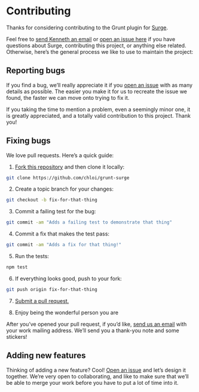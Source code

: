 # Contributing

Thanks for considering contributing to the Grunt plugin for [Surge](http://surge.sh).

Feel free to [send Kenneth an email](kenneth@chloi.io) or [open an issue here](http://github.com/chloi/grunt-surge/issues) if you have questions about Surge, contributing this project, or anything else related. Otherwise, here’s the general process we like to use to maintain the project:

## Reporting bugs

If you find a bug, we’ll really appreciate it if you [open an issue](https://github.com/chloi/grunt-surge/issues) with as many details as possible. The easier you make it for us to recreate the issue we found, the faster we can move onto trying to fix it.

If you taking the time to mention a problem, even a seemingly minor one, it is greatly appreciated, and a totally valid contribution to this project. Thank you!

## Fixing bugs

We love pull requests. Here’s a quick guide:

1. [Fork this repository](https://github.com/chloi/grunt-surge/fork) and then clone it locally:

```bash
git clone https://github.com/chloi/grunt-surge
```

2. Create a topic branch for your changes:

```bash
git checkout -b fix-for-that-thing
```
3. Commit a failing test for the bug:

```bash
git commit -am "Adds a failing test to demonstrate that thing"
```

4. Commit a fix that makes the test pass:

```bash
git commit -am "Adds a fix for that thing!"
```

5. Run the tests:

```bash
npm test
```

6. If everything looks good, push to your fork:

```bash
git push origin fix-for-that-thing
```

7. [Submit a pull request.](https://help.github.com/articles/creating-a-pull-request)

8. Enjoy being the wonderful person you are

After you’ve opened your pull request, if you’d like, [send us an email](mailto:kenneth@chloi.io) with your work mailing address. We’ll send you a thank-you note and some stickers!

## Adding new features

Thinking of adding a new feature? Cool! [Open an issue](https://github.com/chloi/grunt-surge/issues) and let’s design it together. We’re very open to collaborating, and like to make sure that we’ll be able to merge your work before you have to put a lot of time into it.
